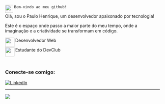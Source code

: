 ```Bem-vindo ao meu github!```<img align="left" width="26px" src="https://em-content.zobj.net/source/apple/51/smiling-face-with-open-mouth-and-tightly-closed-eyes_1f606.png"/>

 
Olá, sou o Paulo Henrique, um desenvolvedor apaixonado por tecnologia!

Este é o espaço onde passo a maior parte do meu tempo, onde a imaginação e a criatividade se transformam em código.

<img align="left" width="30px" src="https://em-content.zobj.net/source/apple/129/male-technologist-type-4_1f468-1f3fd-200d-1f4bb.png"/>Desenvolvedor Web

<img align="left" width="30px" src="https://yt3.googleusercontent.com/mc1MPwCGHyMq-ck-2mRB020qAWCtvZNId8tCGsPM9SkFdSCkHYLh5f0G-n04nGhdvXUd7Hj-iw=s900-c-k-c0x00ffffff-no-rj"/>Estudante do DevClub
 
<br>

### Conecte-se comigo:

<p align="left">
 <a href="https://www.linkedin.com/in/paulohenrim/">
  <img  alt="LinkedIn" src="https://skillicons.dev/icons?i=linkedin" />
 </a>
</p>
<hr> 
</hr>

<p align="left">
  <a href="https://skillicons.dev">
    <img src="https://skillicons.dev/icons?i=html,css,js,ts,react,nodejs" /> 
  </a>
</p>


